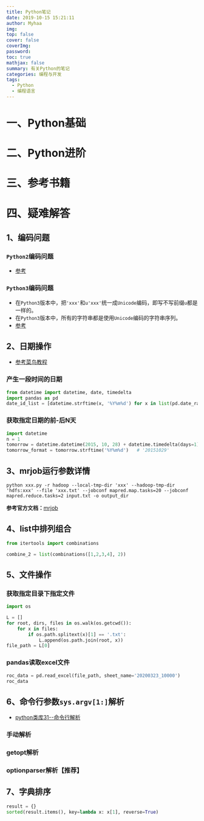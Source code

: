 ```yaml
---
title: Python笔记
date: 2019-10-15 15:21:11
author: Myhaa
img:
top: false
cover: false
coverImg:
password:
toc: true
mathjax: false
summary: 有关Python的笔记
categories: 编程与开发
tags:
  - Python
  - 编程语言
---
```




# 一、Python基础



# 二、Python进阶



# 三、参考书籍



# 四、疑难解答

## 1、编码问题

### `Python2`编码问题

* [参考](<https://foofish.net/why-Python-encoding-is-tricky.html>)

### `Python3`编码问题

* 在`Python3`版本中，把`'xxx'`和`u'xxx'`统一成`Unicode`编码，即写不写前缀`u`都是一样的。
* 在`Python3`版本中，所有的字符串都是使用`Unicode`编码的字符串序列。
* [参考](<https://foofish.net/how-Python3-handle-charset-encoding.html>)

## 2、日期操作

* [参考菜鸟教程](<https://www.runoob.com/python/python-date-time.html>)

### 产生一段时间的日期

```python
from datetime import datetime, date, timedelta
import pandas as pd
date_id_list = [datetime.strftime(x, '%Y%m%d') for x in list(pd.date_range(start='20190701', end='20190928'))]
```

### 获取指定日期的前-后N天

```python
import datetime
n = 1
tomorrow = datetime.datetime(2015, 10, 28) + datetime.timedelta(days=1)	# 2015-10-29 00:00:00
tomorrow_format = tomorrow.strftime('%Y%m%d')	# '20151029'
```



## 3、mrjob运行参数详情

```shell
python xxx.py -r hadoop --local-tmp-dir 'xxx' --hadoop-tmp-dir 'hdfs:xxx' --file 'xxx.txt' --jobconf mapred.map.tasks=20 --jobconf mapred.reduce.tasks=2 input.txt -o output_dir
```

**参考官方文档：**[mrjob](<https://mrjob.readthedocs.io/en/latest/>)

## 4、list中排列组合

```python
from itertools import combinations

combine_2 = list(combinations([1,2,3,4], 2))
```

## 5、文件操作

### 获取指定目录下指定文件

```python
import os

L = []
for root, dirs, files in os.walk(os.getcwd()):
    for x in files:
        if os.path.splitext(x)[1] == '.txt':
            L.append(os.path.join(root, x))
file_path = L[0]
```

### pandas读取excel文件

```python
roc_data = pd.read_excel(file_path, sheet_name='20200323_10000')
roc_data
```



## 6、命令行参数`sys.argv[1:]`解析

* [python类库31--命令行解析](https://www.cnblogs.com/itech/archive/2010/12/31/1919017.html)

### 手动解析

### getopt解析

### optionparser解析【推荐】

## 7、字典排序

```python
result = {}
sorted(result.items(), key=lambda x: x[1], reverse=True)
```

